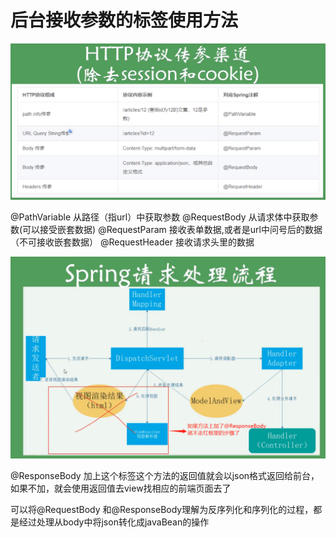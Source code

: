 # 后台接收参数的标签使用方法

![](assets/1591844942.jpg)

@PathVariable 从路径（指url）中获取参数
@RequestBody 从请求体中获取参数(可以接受嵌套数据)
@RequestParam 接收表单数据,或者是url中问号后的数据（不可接收嵌套数据）
@RequestHeader 接收请求头里的数据

![image-20200611141421940](assets/image-20200611141421940.png)


@ResponseBody 加上这个标签这个方法的返回值就会以json格式返回给前台，如果不加，就会使用返回值去view找相应的前端页面去了

可以将@RequestBody 和@ResponseBody理解为反序列化和序列化的过程，都是经过处理从body中将json转化成javaBean的操作


